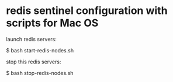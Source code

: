 # redis sentinel configuration with scripts for Mac OS

launch redis servers:

$ bash start-redis-nodes.sh 

stop this redis servers:

$ bash stop-redis-nodes.sh 

